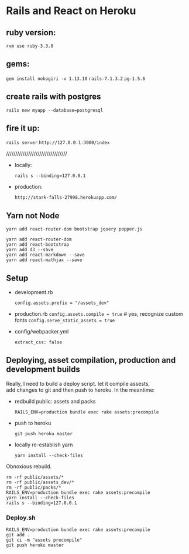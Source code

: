# Rails and React on Heroku

## ruby version:
`rvm use ruby-3.3.0`

## gems:
`gem install nokogiri -v 1.13.10`
`rails-7.1.3.2`
`pg-1.5.6`

## create rails with postgres
`rails new myapp --database=postgresql`

## fire it up:
`rails server`
`http://127.0.0.1:3000/index`


/////////////////////////////////
- locally:
  
  `rails s --binding=127.0.0.1`

- production:

  `http://stark-falls-27998.herokuapp.com/`

## Yarn not Node
`yarn add react-router-dom bootstrap jquery popper.js`

```
yarn add react-router-dom
yarn add react-bootstrap
yarn add d3 --save
yarn add react-markdown --save
yarn add react-mathjax --save
```

## Setup
- development.rb

  `config.assets.prefix = "/assets_dev"`

- production.rb
  `config.assets.compile = true` # yes, recognize custom fonts
  `config.serve_static_assets = true`

- config/webpacker.yml

  `extract_css: false`

## Deploying, asset compilation, production and development builds
Really, I need to build a deploy script.
let it compile assests,<br>add changes to git and then
push to heroku. In the meantime:

- redbuild public: assets and packs

  `RAILS_ENV=production bundle exec rake assets:precompile`

- push to heroku

  `git push heroku master`

- locally re-establish yarn

  `yarn install --check-files`

Obnoxious rebuild.
```
rm -rf public/assets/*
rm -rf public/assets_dev/*
rm -rf public/packs/*
RAILS_ENV=production bundle exec rake assets:precompile
yarn install --check-files
rails s --binding=127.0.0.1

```

### Deploy.sh
```
RAILS_ENV=production bundle exec rake assets:precompile
git add .
git ci -m "assets precompile"
git push heroku master
```
